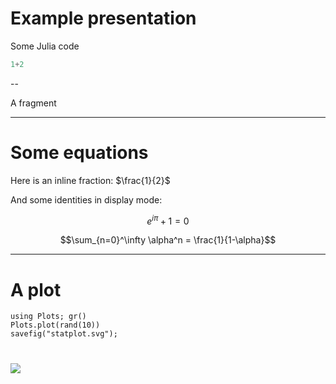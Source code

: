 # Example presentation

Some Julia code

```julia
1+2
```

--

A fragment

---

# Some equations

Here is an inline fraction: $\frac{1}{2}$

And some identities in display mode:

$$e^{i\pi} + 1 = 0$$

$$\sum_{n=0}^\infty \alpha^n = \frac{1}{1-\alpha}$$

---

# A plot

```@example index
using Plots; gr()
Plots.plot(rand(10))
savefig("statplot.svg");
```

# ![](statplot.svg)
